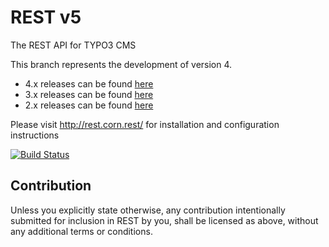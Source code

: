 REST v5
=======

The REST API for TYPO3 CMS

This branch represents the development of version 4.

- 4.x releases can be found [here](https://github.com/cundd/rest/tree/v4)
- 3.x releases can be found [here](https://github.com/cundd/rest/tree/v3)
- 2.x releases can be found [here](https://github.com/cundd/rest/tree/v2)

Please visit http://rest.corn.rest/ for installation and configuration instructions

[![Build Status](https://travis-ci.org/cundd/rest.svg?branch=v5)](https://travis-ci.org/cundd/rest)


Contribution
------------
Unless you explicitly state otherwise, any contribution intentionally submitted for inclusion in REST by you, shall be licensed as above, without any additional terms or conditions.
